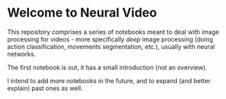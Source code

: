 # Welcome to Neural Video

This repository comprises a series of notebooks meant to deal with
image processing for videos - more specifically *deep* image
processing (doing action classification, movements segmentation,
etc.), usually with neural networks.

The first notebook is out, it has a small introduction (not an
overview).

I intend to add more notebooks in the future, and to expand (and
better explain) past ones as well.